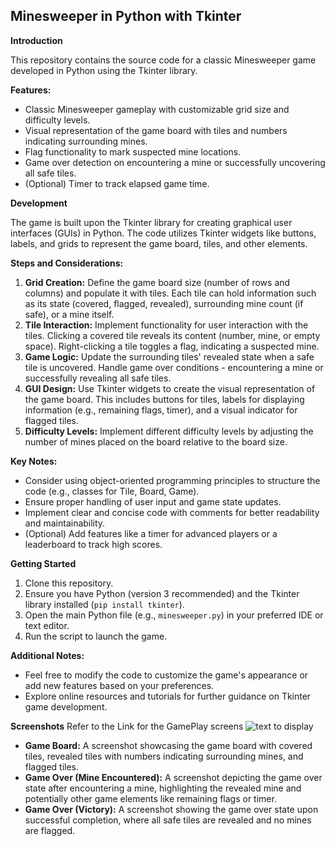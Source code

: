 ## Minesweeper in Python with Tkinter

**Introduction**

This repository contains the source code for a classic Minesweeper game developed in Python using the Tkinter library. 

**Features:**

* Classic Minesweeper gameplay with customizable grid size and difficulty levels.
* Visual representation of the game board with tiles and numbers indicating surrounding mines.
* Flag functionality to mark suspected mine locations.
* Game over detection on encountering a mine or successfully uncovering all safe tiles.
* (Optional) Timer to track elapsed game time.

**Development**

The game is built upon the Tkinter library for creating graphical user interfaces (GUIs) in Python. The code utilizes Tkinter widgets like buttons, labels, and grids to represent the game board, tiles, and other elements.

**Steps and Considerations:**

1. **Grid Creation:** Define the game board size (number of rows and columns) and populate it with tiles. Each tile can hold information such as its state (covered, flagged, revealed), surrounding mine count (if safe), or a mine itself.
2. **Tile Interaction:** Implement functionality for user interaction with the tiles. Clicking a covered tile reveals its content (number, mine, or empty space). Right-clicking a tile toggles a flag, indicating a suspected mine.
3. **Game Logic:** Update the surrounding tiles' revealed state when a safe tile is uncovered. Handle game over conditions - encountering a mine or successfully revealing all safe tiles.
4. **GUI Design:** Use Tkinter widgets to create the visual representation of the game board. This includes buttons for tiles, labels for displaying information (e.g., remaining flags, timer), and a visual indicator for flagged tiles.
5. **Difficulty Levels:** Implement different difficulty levels by adjusting the number of mines placed on the board relative to the board size.

**Key Notes:**

* Consider using object-oriented programming principles to structure the code (e.g., classes for Tile, Board, Game).
* Ensure proper handling of user input and game state updates.
* Implement clear and concise code with comments for better readability and maintainability.
* (Optional)  Add features like a timer for advanced players or a leaderboard to track high scores.

**Getting Started**

1. Clone this repository.
2. Ensure you have Python (version 3 recommended) and the Tkinter library installed (`pip install tkinter`).
3. Open the main Python file (e.g., `minesweeper.py`) in your preferred IDE or text editor.
4. Run the script to launch the game.

**Additional Notes:**

* Feel free to modify the code to customize the game's appearance or add new features based on your preferences.
* Explore online resources and tutorials for further guidance on Tkinter game development.


**Screenshots**
Refer to the Link for the GamePlay screens ![text to display]([image_url](https://postimg.cc/gallery/dq2zsf0))


* **Game Board:** A screenshot showcasing the game board with covered tiles, revealed tiles with numbers indicating surrounding mines, and flagged tiles.  
* **Game Over (Mine Encountered):** A screenshot depicting the game over state after encountering a mine, highlighting the revealed mine and potentially other game elements like remaining flags or timer.
* **Game Over (Victory):** A screenshot showing the game over state upon successful completion, where all safe tiles are revealed and no mines are flagged.

